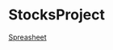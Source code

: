 # StocksProject
[Spreasheet](https://docs.google.com/spreadsheets/d/1y8LKOmlq90gHdKjhl1jRI42q6csZGaCBbA7QOGITeBI/edit#gid=0)
